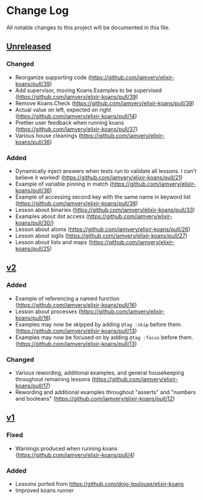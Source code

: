 # Change Log
All notable changes to this project will be documented in this file.

## [Unreleased]

### Changed
- Reorganize supporting code (https://github.com/iamvery/elixir-koans/pull/39)
- Add supervisor, moving Koans.Examples to be supervised (https://github.com/iamvery/elixir-koans/pull/39)
- Remove Koans.Check (https://github.com/iamvery/elixir-koans/pull/39)
- Actual value on left, expected on right (https://github.com/iamvery/elixir-koans/pull/14)
- Prettier user feedback when running koans (https://github.com/iamvery/elixir-koans/pull/37)
- Various house cleanings (https://github.com/iamvery/elixir-koans/pull/36)

### Added
- Dynamically inject answers when tests run to validate all lessons. I can't believe it worked! (https://github.com/iamvery/elixir-koans/pull/21)
- Example of variable pinning in match (https://github.com/iamvery/elixir-koans/pull/36)
- Example of accessing second key with the same name in keyword list (https://github.com/iamvery/elixir-koans/pull/36)
- Lesson about binaries (https://github.com/iamvery/elixir-koans/pull/33)
- Examples about dot access (https://github.com/iamvery/elixir-koans/pull/30/)
- Lesson about atoms (https://github.com/iamvery/elixir-koans/pull/26)
- Lesson about sigils (https://github.com/iamvery/elixir-koans/pull/27)
- Lesson about lists and maps (https://github.com/iamvery/elixir-koans/pull/25)

## [v2]

### Added
- Example of referencing a named function (https://github.com/iamvery/elixir-koans/pull/16)
- Lesson about processes (https://github.com/iamvery/elixir-koans/pull/16)
- Examples may now be skipped by adding `@tag :skip` before them. (https://github.com/iamvery/elixir-koans/pull/13)
- Examples may now be focused on by adding `@tag :focus` before them. (https://github.com/iamvery/elixir-koans/pull/13)

### Changed
- Various rewording, additional examples, and general housekeeping throughout remaining lessons (https://github.com/iamvery/elixir-koans/pull/17)
- Rewording and additional examples throughout "asserts" and "numbers and booleans" (https://github.com/iamvery/elixir-koans/pull/12)

## [v1]

### Fixed
- Warnings produced when running koans (https://github.com/iamvery/elixir-koans/pull/4)

### Added
- Lessons ported from https://github.com/dojo-toulouse/elixir-koans
- Improved koans runner

[Unreleased]: https://github.com/iamvery/elixir-koans/compare/v2...HEAD
[v2]: https://github.com/iamvery/elixir-koans/compare/v1...v2
[v1]: https://github.com/iamvery/elixir-koans/compare/affa90...v1
